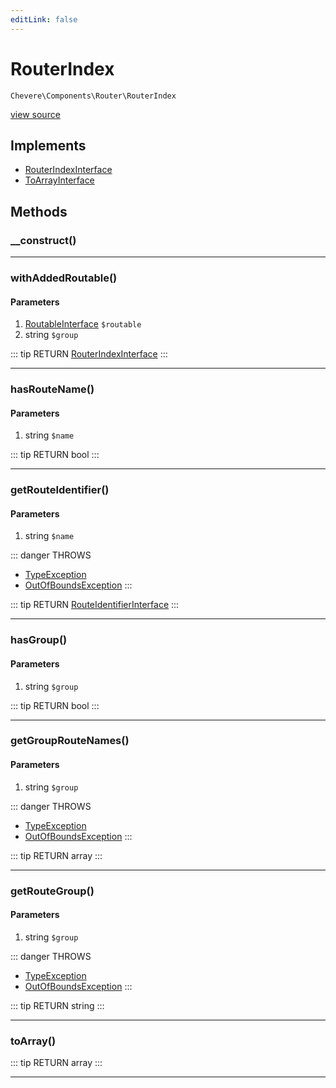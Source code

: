 ```yaml
---
editLink: false
---
```


# RouterIndex

`Chevere\Components\Router\RouterIndex`

[view source](https://github.com/chevere/chevere/blob/master/src/Chevere/Components/Router/RouterIndex.php)

## Implements

- [RouterIndexInterface](../../Interfaces/Router/RouterIndexInterface.md)
- [ToArrayInterface](../../Interfaces/Common/ToArrayInterface.md)

## Methods

### __construct()

---

### withAddedRoutable()

#### Parameters

1. [RoutableInterface](../../Interfaces/Router/RoutableInterface.md) `$routable`
2. string `$group`

::: tip RETURN
[RouterIndexInterface](../../Interfaces/Router/RouterIndexInterface.md)
:::

---

### hasRouteName()

#### Parameters

1. string `$name`

::: tip RETURN
bool
:::

---

### getRouteIdentifier()

#### Parameters

1. string `$name`

::: danger THROWS
- [TypeException](../../Exceptions/Core/TypeException.md) 
- [OutOfBoundsException](../../Exceptions/Core/OutOfBoundsException.md) 
:::

::: tip RETURN
[RouteIdentifierInterface](../../Interfaces/Router/RouteIdentifierInterface.md)
:::

---

### hasGroup()

#### Parameters

1. string `$group`

::: tip RETURN
bool
:::

---

### getGroupRouteNames()

#### Parameters

1. string `$group`

::: danger THROWS
- [TypeException](../../Exceptions/Core/TypeException.md) 
- [OutOfBoundsException](../../Exceptions/Core/OutOfBoundsException.md) 
:::

::: tip RETURN
array
:::

---

### getRouteGroup()

#### Parameters

1. string `$group`

::: danger THROWS
- [TypeException](../../Exceptions/Core/TypeException.md) 
- [OutOfBoundsException](../../Exceptions/Core/OutOfBoundsException.md) 
:::

::: tip RETURN
string
:::

---

### toArray()

::: tip RETURN
array
:::

---
